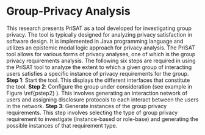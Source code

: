 # Group-Privacy Analysis
This research presents PriSAT as a tool developed for investigating group privacy. The tool is typically designed for analyzing privacy satisfaction in software design. It is implemented in Java programming language and utilizes an epistemic modal logic approach for privacy analysis. The PriSAT tool allows for various forms of privacy analyses, one of which is the group privacy requirements analysis. The following six steps are required in using the PriSAT tool to analyze the extent to which a given group of interacting users satisfies a specific instance of  privacy requirements for the group. 
**Step 1**: Start the tool. This displays the different interfaces that constitute the tool. 
**Step 2**:  Configure the group under consideration (see example in  Figure 	\ref{pstep2} ). This involves generating an interaction network of users and assigning disclosure protocols to each interact between the users in the network.
**Step 3**: Generate instances of the group privacy requirements. This step involves selecting the type of group privacy requirement to investigate (instance-based or role-base) and generating the possible instances of that requirement type. 
	
